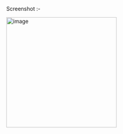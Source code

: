 Screenshot :-

<img width="291" alt="image" src="https://github.com/user-attachments/assets/17e38b47-1b82-4609-a51c-1749f165ccf6">
